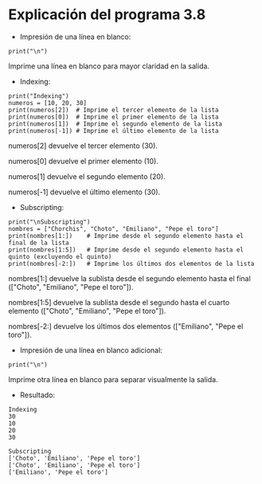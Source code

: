 # Explicación del programa 3.8
- Impresión de una línea en blanco:
```
print("\n")
```
Imprime una línea en blanco para mayor claridad en la salida.
- Indexing:
```
print("Indexing")
numeros = [10, 20, 30]
print(numeros[2])  # Imprime el tercer elemento de la lista
print(numeros[0])  # Imprime el primer elemento de la lista
print(numeros[1])  # Imprime el segundo elemento de la lista
print(numeros[-1]) # Imprime el último elemento de la lista
```
numeros[2] devuelve el tercer elemento (30).

numeros[0] devuelve el primer elemento (10).

numeros[1] devuelve el segundo elemento (20).

numeros[-1] devuelve el último elemento (30).
- Subscripting:
```
print("\nSubscripting")
nombres = ["Chorchis", "Choto", "Emiliano", "Pepe el toro"]
print(nombres[1:])    # Imprime desde el segundo elemento hasta el final de la lista
print(nombres[1:5])   # Imprime desde el segundo elemento hasta el quinto (excluyendo el quinto)
print(nombres[-2:])   # Imprime los últimos dos elementos de la lista
```
nombres[1:] devuelve la sublista desde el segundo elemento hasta el final (["Choto", "Emiliano", "Pepe el toro"]).

nombres[1:5] devuelve la sublista desde el segundo hasta el cuarto elemento (["Choto", "Emiliano", "Pepe el toro"]).

nombres[-2:] devuelve los últimos dos elementos (["Emiliano", "Pepe el toro"]).
- Impresión de una línea en blanco adicional:
```
print("\n")
```
Imprime otra línea en blanco para separar visualmente la salida.
- Resultado:
```
Indexing
30
10
20
30

Subscripting
['Choto', 'Emiliano', 'Pepe el toro']
['Choto', 'Emiliano', 'Pepe el toro']
['Emiliano', 'Pepe el toro']
```
